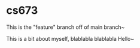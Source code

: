 # cs673
This is the "feature" branch off of main branch~



This is a bit about myself, blablabla blablabla
Hello~
